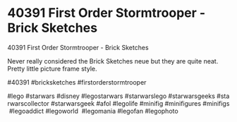 # 40391 First Order Stormtrooper - Brick Sketches

40391 First Order Stormtrooper - Brick Sketches

Never really considered the Brick Sketches neue but they are quite neat. Pretty little picture frame style.

#40391 #bricksketches #firstorderstormtrooper

#lego #starwars #disney #legostarwars #starwarslego #starwarsgeeks #starwarscollector #starwarsgeek #afol #legolife #minifig #minifigures #minifigs #legoaddict #legoworld  #legomania #legofan #legophoto 

